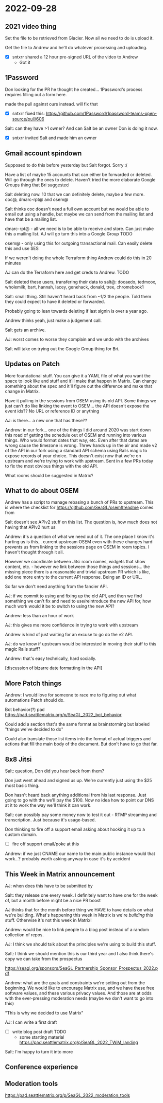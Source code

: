 # 2022-09-28

## 2021 video thing

Set the file to be  retrieved from Glacier. Now all we need to do is upload it.

Get the file to Andrew and he'll do whatever processing and uploading.
- [x] sntxrr shared a 12 hour pre-signed URL of the video to Andrew
	- Got it


## 1Password

Don looking for the PR he thought he created... 1Password's process requires filling out a form here.

made the pull against ours instead. will fix that
- [x] sntxrr fixed this: https://github.com/1Password/1password-teams-open-source/pull/606

Salt: can they have >1 owner? And can Salt be an owner
Don is doing it now.
- [x] sntxrr invited Salt and made him an owner


## Gmail account spindown

Supposed to do this before yesterday but Salt forgot. Sorry :(

Have a list of maybe 15 accounts that can either be forwarded or deleted. Will go through the ones to delete. Haven't tried the more elaborate Google Groups thing that Bri suggested

Salt deleting now. 10 that we can definitely delete, maybe a few more. coc@, dmarc-rpt@ and osem@

Salt thinks coc doesn't need a full own account but we would be able to email out using a handle, but maybe we can send from the mailing list and have that be a mailing list.

dmarc-rpt@ - all we need is to be able to receive and store. Can just make this a mailing list. AJ will go turn this into a Google Group TODO

osem@ - only using this for outgoing transactional mail. Can easily delete this and use SES

If we weren't doing the whole Terraform thing Andrew could do this in 20 minutes

AJ can do the Terraform here and get creds to Andrew. TODO

Salt deleted these users, transfering their data to salt@: docaedo, tedmcox, wholemilk, bart, hannah, lacey, genehack, donald, tree, chromebook1

Salt: small thing. Still haven't heard back from ~1/2 the people. Told them they could expect to have it deleted or forwarded.

Probably going to lean towards deleting if last signin is over a year ago.

Andrew thinks yeah, just make a judgement call.

Salt gets an archive.

AJ: worst comes to worse they complain and we undo with the archives

Salt will take on trying out the Google Group thing for Bri.

## Updates on Patch

More foundational stuff. You can give it a YAML file of what you want the space to look like and stuff and it'll make that happen in Matrix. Can change something about the spec and it'll figure out the difference and make that change in Matrix.

Have it pulling in the sessions from OSEM using its old API. Some things we just can't do like linking the event to OSEM... the API doesn't expose the event ids?? No URL or reference ID or anything

AJ: is there... a new one that has these??

Andrew: in our fork... one of the things I did around 2020 was start down this road of getting the schedule out of OSEM and running into various things. Who would format dates that way, etc. Even after that dates are wrong cause the timezone is wrong. Threw hands up in the air and made v2 of the API in our fork using a standard API schema using Rails magic to expose records of your choice. This doesn't exist now that we're on upstream and we're trying to work with upstream. Sent in a few PRs today to fix the most obvious things with the old API.

What rooms should be suggested in Matrix?


## What to do about OSEM

Andrew has a script to manage rebasing a bunch of PRs to upstream. This is where the checklist for https://github.com/SeaGL/osem#readme comes from

Salt doesn't see APIv2 stuff on this list. The question is, how much does not having that APIv2 hurt us

Andrew: it's a question of what we need out of it. The one place I know it's hurting us is this... current upstream OSEM even with these changes hard prevents us from linking to the sessions page on OSEM in room topics. I haven't thought through it all.

However we coordinate between Jitsi room names, widgets that show content, etc. - however we link between those things and sessions... the missing piece there is a reasonable and trivial upstream PR which is like, add one more entry to the current API response. Being an ID or URL.

So far we don't need anything from the fancier API.

AJ: if we commit to using and fixing up the old API, and then we find something we can't fix and need to use/reintroduce the new API for, how much work would it be to switch to using the new API?

Andrew: less than an hour of work

AJ: this gives me more confidence in trying to work with upstream

Andrew is kind of just waiting for an excuse to go do the v2 API.

AJ: do we know if upstream would be interested in moving their stuff to this magic Rails stuff?

Andrew: that's easy technically, hard socially.

[discussion of bizarre date formatting in the API]

## More Patch things

Andrew: I would love for someone to race me to figuring out what automations Patch should do.

Bot behavior(?) pad https://pad.seattlematrix.org/p/SeaGL_2022_bot_behavior

Could add a section that's the same format as brainstorming but labeled "things we've decided to do"

Could also translate those list items into the format of actual triggers and actions that fill the main body of the document. But don't have to go that far.


## 8x8 Jitsi

Salt: question, Don did you hear back from them?

Don just went ahead and signed us up. We're currently just using the $25 most basic thing.

Don hasn't heard back anything additional from his last response. Just going to go with the we'll pay the $100. Now no idea how to point our DNS at it to work the way we'll think it can work.

Salt: can possibly pay some money now to test it out - RTMP streaming and transcription. Just because it's usage-based.

Don thinking to fire off a support email asking about hooking it up to a custom domain.

 - [ ] fire off support email/poke at this

Andrew: if we just CNAME our name to the main public instance would that work...? probably worth asking anyway in case it's by accident


## This Week in Matrix announcement

AJ: when does this have to be submitted by

Salt: they release one every week. I definitely want to have one for the week of, but a month before might be a nice PR boost

AJ thinks that for the month before thing we HAVE to have details on what we're building. What's happening this week in Matrix is we're _building_ this stuff. Otherwise it's not this week in Matrix!

Andrew: would be nice to link people to a blog post instead of a random collection of repos.

AJ: I think we should talk about the principles we're using to build this stuff.

Salt: I think we should mention this is our third year and I also think there's copy we can take from the prospectus

https://seagl.org/sponsors/SeaGL_Partnership_Sponsor_Prospectus_2022.pdf

Andrew: what are the goals and constraints we're setting out from the beginning. We would like to encourage Matrix use, and we have these free software values, and these various privacy values. And those are at odds with the ever-pressing moderation needs (maybe we don't want to go into this)

"This is why we decided to use Matrix"

AJ: I can write a first draft

- [ ] write blog post draft TODO
	- some starting material https://pad.seattlematrix.org/p/SeaGL_2022_TWiM_landing

Salt: I'm happy to turn it into more


## Conference experience



## Moderation tools

https://pad.seattlematrix.org/p/SeaGL_2022_moderation_tools

